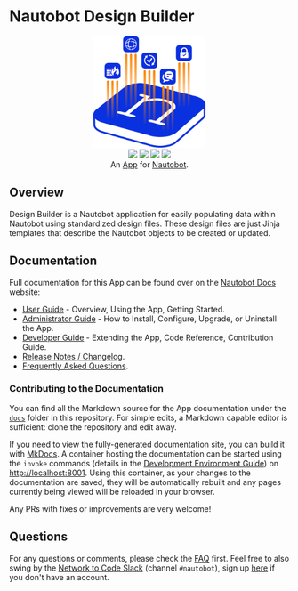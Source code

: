 # Nautobot Design Builder

<p align="center">
  <img src="https://raw.githubusercontent.com/nautobot/nautobot-app-design-builder/develop/docs/images/icon-nautobot-design-builder.png" class="logo" height="200px">
  <br>
  <a href="https://github.com/nautobot/nautobot-app-design-builder/actions"><img src="https://github.com/nautobot/nautobot-app-design-builder/actions/workflows/ci.yml/badge.svg?branch=main"></a>
  <a href="https://docs.nautobot.com/projects/nautobot-design-builder/en/latest"><img src="https://readthedocs.org/projects/nautobot-app-design-builder/badge/"></a>
  <a href="https://pypi.org/project/nautobot-design-builder/"><img src="https://img.shields.io/pypi/v/nautobot-design-builder"></a>
  <a href="https://pypi.org/project/nautobot-design-builder/"><img src="https://img.shields.io/pypi/dm/nautobot-design-builder"></a>
  <br>
  An <a href="https://www.networktocode.com/nautobot/apps/">App</a> for <a href="https://nautobot.com/">Nautobot</a>.
</p>

## Overview

Design Builder is a Nautobot application for easily populating data within Nautobot using standardized design files. These design files are just Jinja templates that describe the Nautobot objects to be created or updated.

## Documentation

Full documentation for this App can be found over on the [Nautobot Docs](https://docs.nautobot.com) website:

- [User Guide](https://docs.nautobot.com/projects/nautobot-design-builder/en/latest/user/app_overview/) - Overview, Using the App, Getting Started.
- [Administrator Guide](https://docs.nautobot.com/projects/nautobot-design-builder/en/latest/admin/install/) - How to Install, Configure, Upgrade, or Uninstall the App.
- [Developer Guide](https://docs.nautobot.com/projects/nautobot-design-builder/en/latest/dev/contributing/) - Extending the App, Code Reference, Contribution Guide.
- [Release Notes / Changelog](https://docs.nautobot.com/projects/nautobot-design-builder/en/latest/admin/release_notes/).
- [Frequently Asked Questions](https://docs.nautobot.com/projects/nautobot-design-builder/en/latest/user/faq/).

### Contributing to the Documentation

You can find all the Markdown source for the App documentation under the [`docs`](https://github.com/nautobot/nautobot-app-design-builder/tree/develop/docs) folder in this repository. For simple edits, a Markdown capable editor is sufficient: clone the repository and edit away.

If you need to view the fully-generated documentation site, you can build it with [MkDocs](https://www.mkdocs.org/). A container hosting the documentation can be started using the `invoke` commands (details in the [Development Environment Guide](https://docs.nautobot.com/projects/nautobot-design-builder/en/latest/dev/dev_environment/#docker-development-environment)) on [http://localhost:8001](http://localhost:8001). Using this container, as your changes to the documentation are saved, they will be automatically rebuilt and any pages currently being viewed will be reloaded in your browser.

Any PRs with fixes or improvements are very welcome!

## Questions

For any questions or comments, please check the [FAQ](https://docs.nautobot.com/projects/nautobot-design-builder/en/latest/user/faq/) first. Feel free to also swing by the [Network to Code Slack](https://networktocode.slack.com/) (channel `#nautobot`), sign up [here](http://slack.networktocode.com/) if you don't have an account.
